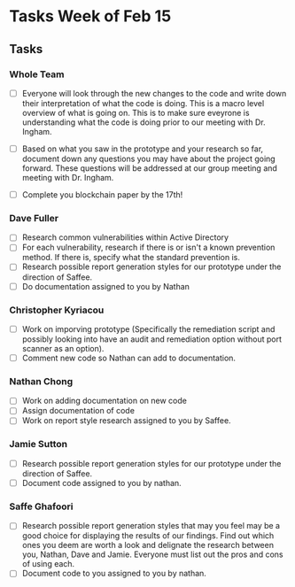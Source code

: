 
# Tasks Week of Feb 15 #

## Tasks ##

### Whole Team ###


- [ ] Everyone will look through the new changes to the code and write down their interpretation of what the code is doing. This is a macro level overview of what is going on. This is to make sure eveyrone is understanding what the code is doing prior to our meeting with Dr. Ingham.
- [ ] Based on what you saw in the prototype and your research so far, document down any questions you may have about the project going forward. These questions will be addressed at our group meeting and meeting with Dr. Ingham.
- [ ] Complete you blockchain paper by the 17th!


### Dave Fuller ###

- [ ] Research common vulnerabilities within Active Directory
- [ ] For each vulnerability, research if there is or isn't a known prevention method. If there is, specify what the standard prevention is.
- [ ] Research possible report generation styles for our prototype under the direction of Saffee.
- [ ] Do documentation assigned to you by Nathan

### Christopher Kyriacou ###

- [ ] Work on imporving prototype (Specifically the remediation script and possibly looking into have an audit and remediation option without port scanner as an option).
- [ ] Comment new code so Nathan can add to documentation.

### Nathan Chong ###

- [ ] Work on adding documentation on new code
- [ ] Assign documentation of code
- [ ] Work on report style research assigned to you by Saffee.

### Jamie Sutton ### 

- [ ] Research possible report generation styles for our prototype under the direction of Saffee. 
- [ ] Document code assigned to you by nathan.

### Saffe Ghafoori ###
 
- [ ] Research possible report generation styles that may you feel may be a good choice for displaying the results of our findings. Find out which ones you deem are worth a look and delignate the research between you, Nathan, Dave and Jamie. Everyone must list out the pros and cons of using each.
- [ ] Document code to you assigned to you by nathan. 
